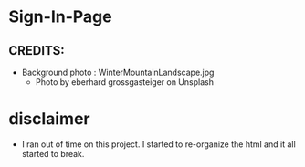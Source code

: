 # Sign-In-Page

## CREDITS:
 - Background photo : WinterMountainLandscape.jpg
   - Photo by eberhard grossgasteiger on Unsplash

# disclaimer
  - I ran out of time on this project. I started to re-organize the html and it all started to break. 
  